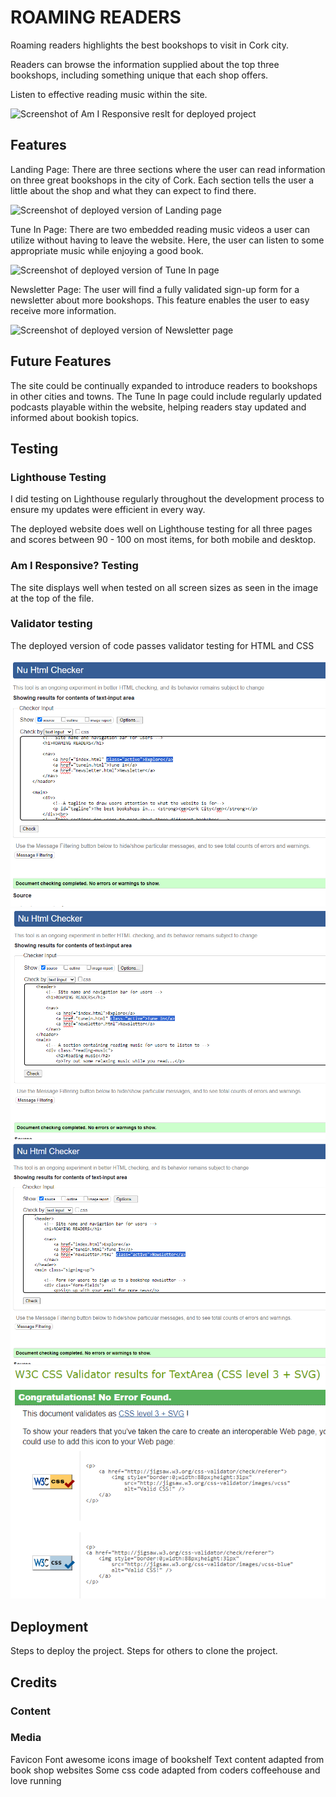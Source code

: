 # ROAMING READERS
Roaming readers highlights the best bookshops to visit in Cork city. 

Readers can browse the information supplied about the top three bookshops, including something unique that each shop offers.

Listen to effective reading music within the site.

![Screenshot of Am I Responsive reslt for deployed project]() 
## Features

Landing Page: There are three sections where the user can read information on three great bookshops in the city of Cork. Each section tells the user a little about the shop and what they can expect to find there.

![Screenshot of deployed version of Landing page]()

Tune In Page: There are two embedded reading music videos a user can utilize without having to leave the website. Here, the user can listen to some appropriate music while enjoying a good book.

![Screenshot of deployed version of Tune In page]()

Newsletter Page: The user will find a fully validated sign-up form for a newsletter about more bookshops. This feature enables the user to easy receive more information.

![Screenshot of deployed version of Newsletter page]()

## Future Features 
The site could be continually expanded to introduce readers to bookshops in other cities and towns. 
The Tune In page could include regularly updated podcasts playable within the website, helping readers stay updated and informed about bookish topics.

## Testing 
### Lighthouse Testing
I did testing on Lighthouse regularly throughout the development process to ensure my updates were efficient in every way.

The deployed website does well on Lighthouse testing for all three pages and scores between 90 - 100 on most items, for both mobile and desktop.

### Am I Responsive? Testing
The site displays well when tested on all screen sizes as seen in the image at the top of the file.

### Validator testing
The deployed version of code passes validator testing for HTML and CSS

![Explore page html validation](/assets/images/explore-page-html-validation.png)
![Tune In page html validation](/assets/images/tune-in-page-html-validation.png)
![Newsletter page html validation](/assets/images/newsletter-page-html-validation.png)
![CSS Validation](/assets/images/css-validation.png)

## Deployment
Steps to deploy the project.
Steps for others to clone the project.

## Credits
### Content
### Media
Favicon
Font awesome icons
image of bookshelf
Text content adapted from book shop websites
Some css code adapted from coders coffeehouse and love running